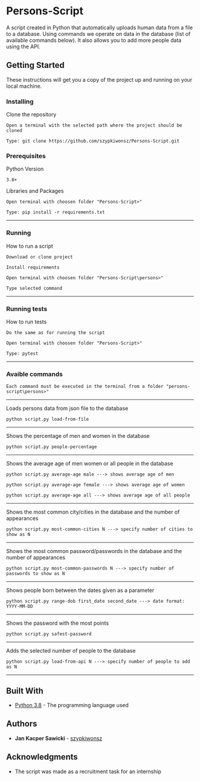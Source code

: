 # Persons-Script

A script created in Python that automatically uploads human data from a file to a database. Using commands we operate on 
data in the database (list of available commands below). It also allows you to add more people data using the API.

## Getting Started

These instructions will get you a copy of the project up and running on your local machine.
### Installing

Clone the repository

```
Open a terminal with the selected path where the project should be cloned
```
```
Type: git clone https://github.com/szypkiwonsz/Persons-Script.git
```

### Prerequisites
Python Version
```
3.8+
```

Libraries and Packages
```
Open terminal with choosen folder "Persons-Script>"
```

```
Type: pip install -r requirements.txt
```
---

### Running

How to run a script

```
Download or clone project
```
```
Install requirements
```
```
Open terminal with choosen folder "Persons-Script\persons>"
```
```
Type selected command
```
---
### Running tests

How to run tests
```
Do the same as for running the script
```
```
Open terminal with choosen folder "Persons-Script>"
```
```
Type: pytest
```
---
### Avaible commands
```
Each command must be executed in the terminal from a folder "persons-script\persons>"
```
---
Loads persons data from json file to the database

```
python script.py load-from-file
```
---
Shows the percentage of men and women in the database

```
python script.py people-percentage
```
---

Shows the average age of men women or all people in the database

```
python script.py average-age male ---> shows average age of men
```
```
python script.py average-age female ---> shows average age of women
```
```
python script.py average-age all ---> shows average age of all people
```
---

Shows the most common city/cities in the database and the number of appearances

```
python script.py most-common-cities N ---> specify number of cities to show as N
```
---

Shows the most common password/passwords in the database and the number of appearances

```
python script.py most-common-passwords N ---> specify number of passwords to show as N
```
---
Shows people born between the dates given as a parameter

```
python script.py range-dob first_date second_date ---> date format: YYYY-MM-DD
```
---
Shows the password with the most points

```
python script.py safest-password
```
---
Adds the selected number of people to the database

```
python script.py load-from-api N ---> specify number of people to add as N
```
---
## Built With

* [Python 3.8](https://www.python.org/) - The programming language used

## Authors

* **Jan Kacper Sawicki** - [szypkiwonsz](https://github.com/szypkiwonsz)

## Acknowledgments

* The script was made as a recruitment task for an internship
